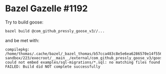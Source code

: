 # Bazel Gazelle #1192

Try to build goose:

```sh
bazel build @com_github_pressly_goose_v3//...
```

and be met with:

```
compilepkg: /home/thomas/.cache/bazel/_bazel_thomas/b57cca483c8e5e6ea6286570e14f5568/sandbox/linux-sandbox/223/execroot/__main__/external/com_github_pressly_goose_v3/goose_test.go:158:12: could not embed examples/sql-migrations/*.sql: no matching files found
FAILED: Build did NOT complete successfully
```
